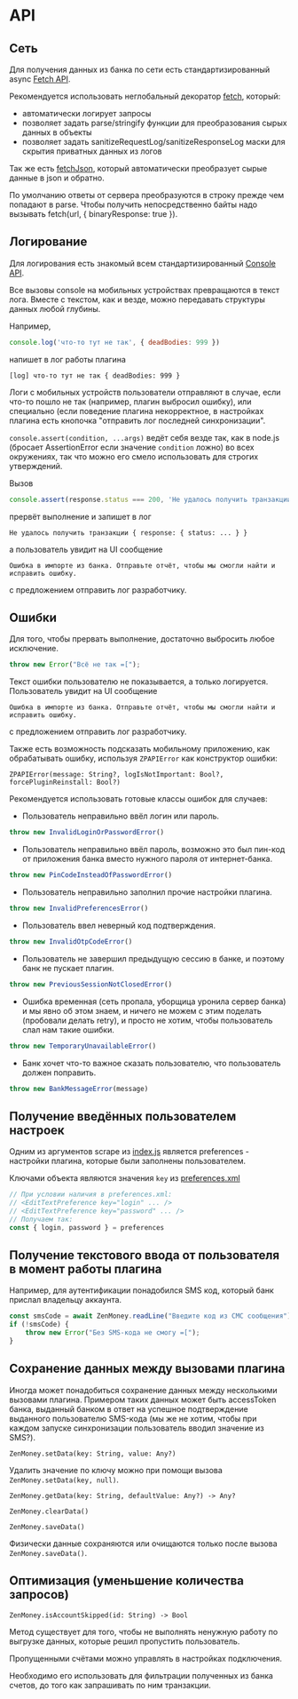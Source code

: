 # API

## Сеть

Для получения данных из банка по сети есть стандартизированный async
[Fetch API](https://developer.mozilla.org/en-US/docs/Web/API/Fetch_API).

Рекомендуется использовать неглобальный декоратор [fetch](https://github.com/zenmoney/ZenPlugins/blob/master/src/common/network.js#L15), который:
- автоматически логирует запросы
- позволяет задать parse/stringify функции для преобразования сырых данных в объекты
- позволяет задать sanitizeRequestLog/sanitizeResponseLog маски для скрытия приватных данных из логов


Так же есть [fetchJson](https://github.com/zenmoney/ZenPlugins/blob/master/src/common/network.js#L85), который автоматически преобразует сырые данные в json и обратно.

По умолчанию ответы от сервера преобразуются в строку прежде чем попадают в parse. Чтобы получить непосредственно байты надо вызывать fetch(url, { binaryResponse: true }).

## Логирование

Для логирования есть знакомый всем стандартизированный
[Console API](https://developer.mozilla.org/en-US/docs/Web/API/console).

Все вызовы console на мобильных устройствах превращаются в текст лога. Вместе с
текстом, как и везде, можно передавать структуры данных любой глубины.

Например,

```js
console.log('что-то тут не так', { deadBodies: 999 })
```

напишет в лог работы плагина

```
[log] что-то тут не так { deadBodies: 999 }
```

Логи с мобильных устройств пользователи отправляют в случае, если что-то пошло
не так (например, плагин выбросил ошибку), или специально (если поведение
плагина некорректное, в настройках плагина есть кнопочка "отправить лог
последней синхронизации".

`console.assert(condition, ...args)` ведёт себя везде так, как в node.js
(бросает AssertionError если значение `condition` ложно) во всех окружениях,
так что можно его смело использовать для строгих утверждений.

Вызов

```js
console.assert(response.status === 200, 'Не удалось получить транзакции', { response })
```

прервёт выполнение и запишет в лог

`Не удалось получить транзакции { response: { status: ... } }`

а пользователь увидит на UI сообщение

`Ошибка в импорте из банка. Отправьте отчёт, чтобы мы смогли найти и исправить ошибку.`

с предложением отправить лог разработчику.

## Ошибки

Для того, чтобы прервать выполнение, достаточно выбросить любое исключение.

```js
throw new Error("Всё не так =[");
```

Текст ошибки пользователю не показывается, а только логируется. Пользователь увидит на UI сообщение

`Ошибка в импорте из банка. Отправьте отчёт, чтобы мы смогли найти и исправить ошибку.`

с предложением отправить лог разработчику.

Также есть возможность подсказать мобильному приложению, как обрабатывать
ошибку, используя `ZPAPIError` как конструктор ошибки:

`ZPAPIError(message: String?, logIsNotImportant: Bool?, forcePluginReinstall: Bool?)`

Рекомендуется использовать готовые классы ошибок для случаев:

- Пользователь неправильно ввёл логин или пароль.
```js
throw new InvalidLoginOrPasswordError()
```

- Пользователь неправильно ввёл пароль, возможно это был пин-код от приложения банка вместо нужного пароля от интернет-банка.
```js
throw new PinCodeInsteadOfPasswordError()
```

- Пользователь неправильно заполнил прочие настройки плагина.
```js
throw new InvalidPreferencesError()
```

- Пользователь ввел неверный код подтверждения.
```js
throw new InvalidOtpCodeError()
```

- Пользователь не завершил предыдущую сессию в банке, и поэтому банк не пускает плагин.
```js
throw new PreviousSessionNotClosedError()
```

- Ошибка временная (сеть пропала, уборщица уронила сервер банка) и мы явно об
  этом знаем, и ничего не можем с этим поделать (пробовали делать retry), и
  просто не хотим, чтобы пользователь слал нам такие ошибки.
```js
throw new TemporaryUnavailableError()
```

- Банк хочет что-то важное сказать пользователю, что пользователь должен поправить.
```js
throw new BankMessageError(message)
```

## Получение введённых пользователем настроек

Одним из аргументов scrape из [index.js](./files/index.js.md) является preferences - настройки плагина, которые были заполнены пользователем.

Ключами объекта являются значения `key` из
[preferences.xml](./files/preferences.xml.md)

```js
// При условии наличия в preferences.xml:
// <EditTextPreference key="login" ... />
// <EditTextPreference key="password" ... />
// Получаем так:
const { login, password } = preferences
```

## Получение текстового ввода от пользователя в момент работы плагина

Например, для аутентификации понадобился SMS код, который банк прислал
владельцу аккаунта.

```js
const smsCode = await ZenMoney.readLine("Введите код из СМС сообщения");
if (!smsCode) {
    throw new Error("Без SMS-кода не смогу =[");
}
```

## Сохранение данных между вызовами плагина

Иногда может понадобиться сохранение данных между несколькими вызовами плагина.
Примером таких данных может быть accessToken банка, выданный банком в ответ на
успешное подтверждение выданного пользователю SMS-кода (мы же не хотим, чтобы
при каждом запуске синхронизации пользователь вводил значение из SMS?).

`ZenMoney.setData(key: String, value: Any?)`

Удалить значение по ключу можно при помощи вызова
`ZenMoney.setData(key, null)`.

`ZenMoney.getData(key: String, defaultValue: Any?) -> Any?`

`ZenMoney.clearData()`

`ZenMoney.saveData()`

Физически данные сохраняются или очищаются только после вызова
`ZenMoney.saveData()`.

## Оптимизация (уменьшение количества запросов)

`ZenMoney.isAccountSkipped(id: String) -> Bool`

Метод существует для того, чтобы не выполнять ненужную работу по выгрузке
данных, которые решил пропустить пользователь.

Пропущенными счётами можно управлять в настройках подключения.

Необходимо его использовать для фильтрации полученных из банка счетов, до того
как запрашивать по ним транзакции.
